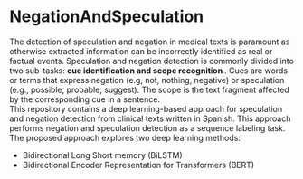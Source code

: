 # NegationAndSpeculation
The detection of speculation and negation in medical texts is paramount as otherwise extracted information can be incorrectly identified as real or factual events.
Speculation and negation detection is commonly divided into two sub-tasks: <strong>cue identification and scope recognition </strong>. Cues are words or terms that express negation (e.g, not, nothing, negative) or speculation (e.g., possible, probable, suggest). The scope is the text fragment affected by the corresponding cue in a sentence.<br>
This repository contains a deep learning-based approach for speculation and negation detection from clinical texts written in Spanish. This approach performs negation and speculation detection as a sequence labeling task. The proposed approach explores two deep learning methods: 
 <ul>

 <li> Bidirectional Long Short memory (BiLSTM)
 <li> Bidirectional Encoder Representation for Transformers (BERT)  
</ul>
